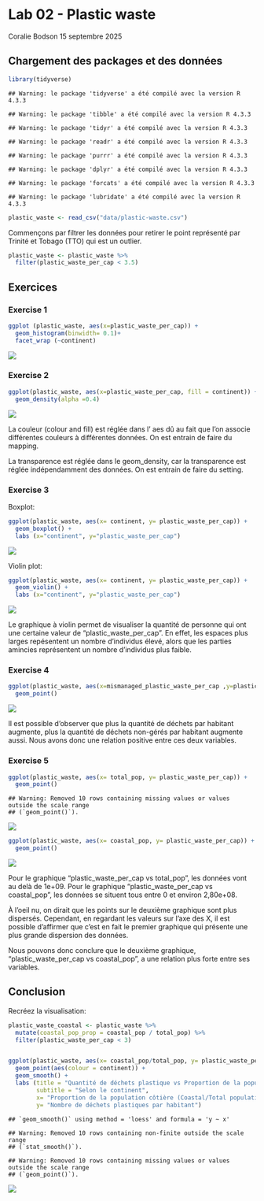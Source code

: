 Lab 02 - Plastic waste
================
Coralie Bodson
15 septembre 2025

## Chargement des packages et des données

``` r
library(tidyverse) 
```

    ## Warning: le package 'tidyverse' a été compilé avec la version R 4.3.3

    ## Warning: le package 'tibble' a été compilé avec la version R 4.3.3

    ## Warning: le package 'tidyr' a été compilé avec la version R 4.3.3

    ## Warning: le package 'readr' a été compilé avec la version R 4.3.3

    ## Warning: le package 'purrr' a été compilé avec la version R 4.3.3

    ## Warning: le package 'dplyr' a été compilé avec la version R 4.3.3

    ## Warning: le package 'forcats' a été compilé avec la version R 4.3.3

    ## Warning: le package 'lubridate' a été compilé avec la version R 4.3.3

``` r
plastic_waste <- read_csv("data/plastic-waste.csv")
```

Commençons par filtrer les données pour retirer le point représenté par
Trinité et Tobago (TTO) qui est un outlier.

``` r
plastic_waste <- plastic_waste %>%
  filter(plastic_waste_per_cap < 3.5)
```

## Exercices

### Exercise 1

``` r
ggplot (plastic_waste, aes(x=plastic_waste_per_cap)) +
  geom_histogram(binwidth= 0.1)+
  facet_wrap (~continent)
```

![](lab-02_files/figure-gfm/plastic-waste-continent-1.png)<!-- -->

### Exercise 2

``` r
ggplot(plastic_waste, aes(x=plastic_waste_per_cap, fill = continent)) +
  geom_density(alpha =0.4) 
```

![](lab-02_files/figure-gfm/plastic-waste-density-1.png)<!-- -->

La couleur (colour and fill) est réglée dans l’ aes dû au fait que l’on
associe différentes couleurs à différentes données. On est entrain de
faire du mapping.

La transparence est réglée dans le geom_density, car la transparence est
réglée indépendamment des données. On est entrain de faire du setting.

### Exercise 3

Boxplot:

``` r
ggplot(plastic_waste, aes(x= continent, y= plastic_waste_per_cap)) +
  geom_boxplot() +
  labs (x="continent", y="plastic_waste_per_cap")
```

![](lab-02_files/figure-gfm/plastic-waste-boxplot-1.png)<!-- -->

Violin plot:

``` r
ggplot(plastic_waste, aes(x= continent, y= plastic_waste_per_cap)) +
  geom_violin() +
  labs (x="continent", y="plastic_waste_per_cap")
```

![](lab-02_files/figure-gfm/plastic-waste-violin-1.png)<!-- -->

Le graphique à violin permet de visualiser la quantité de personne qui
ont une certaine valeur de “plastic_waste_per_cap”. En effet, les
espaces plus larges repésentent un nombre d’individus élevé, alors que
les parties amincies représentent un nombre d’individus plus faible.

### Exercise 4

``` r
ggplot(plastic_waste, aes(x=mismanaged_plastic_waste_per_cap ,y=plastic_waste_per_cap,colour = continent)) +
  geom_point()
```

![](lab-02_files/figure-gfm/plastic-waste-mismanaged-1.png)<!-- -->

Il est possible d’observer que plus la quantité de déchets par habitant
augmente, plus la quantité de déchets non-gérés par habitant augmente
aussi. Nous avons donc une relation positive entre ces deux variables.

### Exercise 5

``` r
ggplot(plastic_waste, aes(x= total_pop, y= plastic_waste_per_cap)) +
  geom_point()
```

    ## Warning: Removed 10 rows containing missing values or values outside the scale range
    ## (`geom_point()`).

![](lab-02_files/figure-gfm/plastic-waste-population-total-1.png)<!-- -->

``` r
ggplot(plastic_waste, aes(x= coastal_pop, y= plastic_waste_per_cap)) +
  geom_point() 
```

![](lab-02_files/figure-gfm/plastic-waste-population-coastal-1.png)<!-- -->

Pour le graphique “plastic_waste_per_cap vs total_pop”, les données vont
au delà de 1e+09. Pour le graphique “plastic_waste_per_cap vs
coastal_pop”, les données se situent tous entre 0 et environ 2,80e+08.

À l’oeil nu, on dirait que les points sur le deuxième graphique sont
plus dispersés. Cependant, en regardant les valeurs sur l’axe des X, il
est possible d’affirmer que c’est en fait le premier graphique qui
présente une plus grande dispersion des données.

Nous pouvons donc conclure que le deuxième graphique,
“plastic_waste_per_cap vs coastal_pop”, a une relation plus forte entre
ses variables.

## Conclusion

Recréez la visualisation:

``` r
plastic_waste_coastal <- plastic_waste %>% 
  mutate(coastal_pop_prop = coastal_pop / total_pop) %>%
  filter(plastic_waste_per_cap < 3)


ggplot(plastic_waste, aes(x= coastal_pop/total_pop, y= plastic_waste_per_cap)) +
  geom_point(aes(colour = continent)) + 
  geom_smooth() +
  labs (title = "Quantité de déchets plastique vs Proportion de la population côtière",
        subtitle = "Selon le continent",
        x= "Proportion de la population côtière (Coastal/Total population)", 
        y= "Nombre de déchets plastiques par habitant")
```

    ## `geom_smooth()` using method = 'loess' and formula = 'y ~ x'

    ## Warning: Removed 10 rows containing non-finite outside the scale range
    ## (`stat_smooth()`).

    ## Warning: Removed 10 rows containing missing values or values outside the scale range
    ## (`geom_point()`).

![](lab-02_files/figure-gfm/recreate-viz-1.png)<!-- -->
